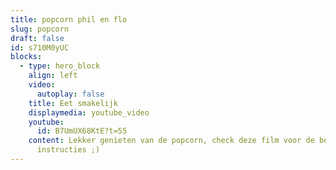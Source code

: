 ```yaml
---
title: popcorn phil en flo
slug: popcorn
draft: false
id: s710M0yUC
blocks:
  - type: hero_block
    align: left
    video:
      autoplay: false
    title: Eet smakelijk
    displaymedia: youtube_video
    youtube:
      id: B7UmUX68KtE?t=55
    content: Lekker genieten van de popcorn, check deze film voor de bereiding
      instructies ;)
---
```

